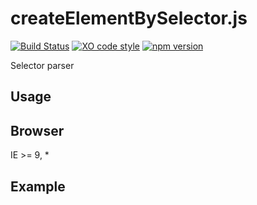 # createElementBySelector.js

[![Build Status](https://travis-ci.org/totora0155/create-element-by-selector.js.svg?branch=master)](https://travis-ci.org/totora0155/create-element-by-selector.js)
[![XO code style](https://img.shields.io/badge/code_style-XO-5ed9c7.svg)](https://github.com/sindresorhus/xo)
[![npm version](https://badge.fury.io/js/create-element-by-selector.js.svg)](https://badge.fury.io/js/create-element-by-selector.js)

Selector parser

## Usage

## Browser

IE >= 9, *

## Example

```js
```

